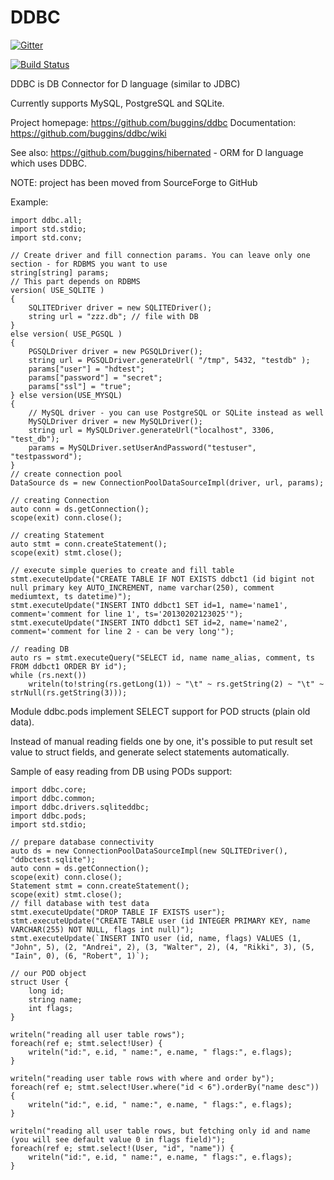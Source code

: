DDBC
====

[![Gitter](https://badges.gitter.im/Join%20Chat.svg)](https://gitter.im/buggins/ddbc?utm_source=badge&utm_medium=badge&utm_campaign=pr-badge&utm_content=badge)

[![Build Status](https://travis-ci.org/buggins/ddbc.svg?branch=master)](https://travis-ci.org/buggins/ddbc)

DDBC is DB Connector for D language (similar to JDBC)

Currently supports MySQL, PostgreSQL and SQLite.

Project homepage: https://github.com/buggins/ddbc
Documentation: https://github.com/buggins/ddbc/wiki


See also: https://github.com/buggins/hibernated - ORM for D language which uses DDBC.


NOTE: project has been moved from SourceForge to GitHub


Example:


    import ddbc.all;
    import std.stdio;
    import std.conv;

    // Create driver and fill connection params. You can leave only one section - for RDBMS you want to use
    string[string] params;
    // This part depends on RDBMS
    version( USE_SQLITE )
    {
        SQLITEDriver driver = new SQLITEDriver();
        string url = "zzz.db"; // file with DB
    }
    else version( USE_PGSQL )
    {
        PGSQLDriver driver = new PGSQLDriver();
        string url = PGSQLDriver.generateUrl( "/tmp", 5432, "testdb" );
        params["user"] = "hdtest";
        params["password"] = "secret";
        params["ssl"] = "true";
    } else version(USE_MYSQL)
    {
        // MySQL driver - you can use PostgreSQL or SQLite instead as well
        MySQLDriver driver = new MySQLDriver();
        string url = MySQLDriver.generateUrl("localhost", 3306, "test_db");
        params = MySQLDriver.setUserAndPassword("testuser", "testpassword");
    }
    // create connection pool
    DataSource ds = new ConnectionPoolDataSourceImpl(driver, url, params);

    // creating Connection
    auto conn = ds.getConnection();
    scope(exit) conn.close();

    // creating Statement
    auto stmt = conn.createStatement();
    scope(exit) stmt.close();

    // execute simple queries to create and fill table
    stmt.executeUpdate("CREATE TABLE IF NOT EXISTS ddbct1 (id bigint not null primary key AUTO_INCREMENT, name varchar(250), comment mediumtext, ts datetime)");
    stmt.executeUpdate("INSERT INTO ddbct1 SET id=1, name='name1', comment='comment for line 1', ts='20130202123025'");
    stmt.executeUpdate("INSERT INTO ddbct1 SET id=2, name='name2', comment='comment for line 2 - can be very long'");

    // reading DB
    auto rs = stmt.executeQuery("SELECT id, name name_alias, comment, ts FROM ddbct1 ORDER BY id");
    while (rs.next())
        writeln(to!string(rs.getLong(1)) ~ "\t" ~ rs.getString(2) ~ "\t" ~ strNull(rs.getString(3)));



Module ddbc.pods implement SELECT support for POD structs (plain old data).

Instead of manual reading fields one by one, it's possible to put result set value to struct fields, 
and generate select statements automatically.

Sample of easy reading from DB using PODs support:


    import ddbc.core;
    import ddbc.common;
    import ddbc.drivers.sqliteddbc;
    import ddbc.pods;
    import std.stdio;

    // prepare database connectivity
    auto ds = new ConnectionPoolDataSourceImpl(new SQLITEDriver(), "ddbctest.sqlite");
    auto conn = ds.getConnection();
    scope(exit) conn.close();
    Statement stmt = conn.createStatement();
    scope(exit) stmt.close();
    // fill database with test data
    stmt.executeUpdate("DROP TABLE IF EXISTS user");
    stmt.executeUpdate("CREATE TABLE user (id INTEGER PRIMARY KEY, name VARCHAR(255) NOT NULL, flags int null)");
    stmt.executeUpdate(`INSERT INTO user (id, name, flags) VALUES (1, "John", 5), (2, "Andrei", 2), (3, "Walter", 2), (4, "Rikki", 3), (5, "Iain", 0), (6, "Robert", 1)`);

    // our POD object
    struct User {
        long id;
        string name;
        int flags;
    }

    writeln("reading all user table rows");
    foreach(ref e; stmt.select!User) {
        writeln("id:", e.id, " name:", e.name, " flags:", e.flags);
    }

    writeln("reading user table rows with where and order by");
    foreach(ref e; stmt.select!User.where("id < 6").orderBy("name desc")) {
        writeln("id:", e.id, " name:", e.name, " flags:", e.flags);
    }

    writeln("reading all user table rows, but fetching only id and name (you will see default value 0 in flags field)");
    foreach(ref e; stmt.select!(User, "id", "name")) {
        writeln("id:", e.id, " name:", e.name, " flags:", e.flags);
    }

